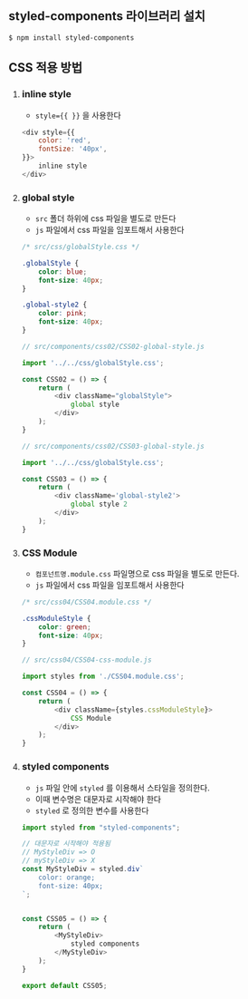 ## styled-components 라이브러리 설치
```shell
$ npm install styled-components
```

## CSS 적용 방법

1. ### inline style
    - `style={{ }}` 을 사용한다
    ```javascript
    <div style={{
        color: 'red',
        fontSize: '40px',
    }}>
        inline style
    </div>
    ```

1. ### global style
    - `src` 폴더 하위에 css 파일을 별도로 만든다
    - `js` 파일에서 css 파일을 임포트해서 사용한다
    ```css
    /* src/css/globalStyle.css */

    .globalStyle {
        color: blue;
        font-size: 40px;
    }

    .global-style2 {
        color: pink;
        font-size: 40px;
    }
    ```
    ```javascript
    // src/components/css02/CSS02-global-style.js

    import '../../css/globalStyle.css';

    const CSS02 = () => {
        return (
            <div className="globalStyle">
                global style
            </div>
        );
    }
    ```
    ```javascript
    // src/components/css02/CSS03-global-style.js

    import '../../css/globalStyle.css';

    const CSS03 = () => {
        return (
            <div className='global-style2'>
                global style 2
            </div>
        );
    }
    ```

1. ### CSS Module
    - `컴포넌트명.module.css` 파일명으로 css 파일을 별도로 만든다.
    - `js` 파일에서 css 파일을 임포트해서 사용한다
    ```css
    /* src/css04/CSS04.module.css */

    .cssModuleStyle {
        color: green;
        font-size: 40px;
    }
    ```
    ```javascript
    // src/css04/CSS04-css-module.js

    import styles from './CSS04.module.css';

    const CSS04 = () => {
        return (
            <div className={styles.cssModuleStyle}>
                CSS Module
            </div>
        );
    }
    ```

1. ### styled components
    - `js` 파일 안에 `styled` 를 이용해서 스타일을 정의한다.
    - 이때 변수명은 대문자로 시작해야 한다
    - `styled` 로 정의한 변수를 사용한다
    ```javascript
    import styled from "styled-components";

    // 대문자로 시작해야 적용됨
    // MyStyleDiv => O
    // myStyleDiv => X
    const MyStyleDiv = styled.div`
        color: orange;
        font-size: 40px;
    `;


    const CSS05 = () => {
        return (
            <MyStyleDiv>
                styled components
            </MyStyleDiv>
        );
    }

    export default CSS05;
    ```
